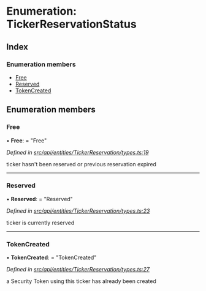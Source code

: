 # Enumeration: TickerReservationStatus

## Index

### Enumeration members

* [Free](tickerreservationstatus.md#free)
* [Reserved](tickerreservationstatus.md#reserved)
* [TokenCreated](tickerreservationstatus.md#tokencreated)

## Enumeration members

###  Free

• **Free**: = "Free"

*Defined in [src/api/entities/TickerReservation/types.ts:19](https://github.com/PolymathNetwork/polymesh-sdk/blob/59d9411/src/api/entities/TickerReservation/types.ts#L19)*

ticker hasn't been reserved or previous reservation expired

___

###  Reserved

• **Reserved**: = "Reserved"

*Defined in [src/api/entities/TickerReservation/types.ts:23](https://github.com/PolymathNetwork/polymesh-sdk/blob/59d9411/src/api/entities/TickerReservation/types.ts#L23)*

ticker is currently reserved

___

###  TokenCreated

• **TokenCreated**: = "TokenCreated"

*Defined in [src/api/entities/TickerReservation/types.ts:27](https://github.com/PolymathNetwork/polymesh-sdk/blob/59d9411/src/api/entities/TickerReservation/types.ts#L27)*

a Security Token using this ticker has already been created
